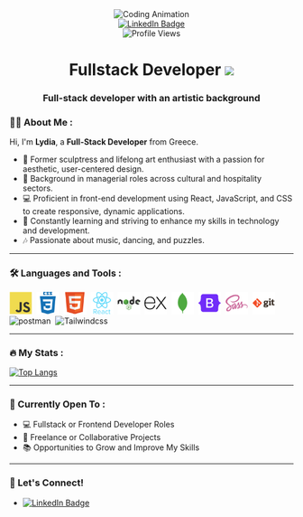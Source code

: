 <div id="header" align="center">
  <img src="https://media2.giphy.com/media/v1.Y2lkPTc5MGI3NjExanBuaDhtOHh3bzdhOHhmdjBpdzk3bWx1N2pxZDJud3Uzb2Ezb3FrYSZlcD12MV9pbnRlcm5hbF9naWZfYnlfaWQmY3Q9Zw/LMcB8XospGZO8UQq87/giphy.gif" alt="Coding Animation" />

  <div id="badges">
    <a href="https://www.linkedin.com/in/lydia-elli-giannoulatou/">
      <img src="https://img.shields.io/badge/LinkedIn-blue?style=for-the-badge&logo=linkedin&logoColor=white" alt="LinkedIn Badge"/>
    </a>
  </div>

  <img src="https://komarev.com/ghpvc/?username=lydia-elli-giannoulatou&style=flat-square&color=blue" alt="Profile Views"/>
</div>

<h1 align="center">
  Fullstack Developer 
  <img src="https://media.giphy.com/media/hvRJCLFzcasrR4ia7z/giphy.gif" width="30px"/>
</h1>

<h3 align="center">
  Full-stack developer with an artistic background
</h3>

 ### 👩‍💻 About Me :
Hi, I'm **Lydia**, a **Full-Stack Developer** from Greece.

- 🗿 Former sculptress and lifelong art enthusiast with a passion for aesthetic, user-centered design.
- 🧩 Background in managerial roles across cultural and hospitality sectors.
- 💻 Proficient in front-end development using React, JavaScript, and CSS to create responsive, dynamic applications.
- 🌱 Constantly learning and striving to enhance my skills in technology and development.
- 🎶 Passionate about music, dancing, and puzzles.

---

### 🛠️ Languages and Tools :

<div>
 
  <img src="https://github.com/devicons/devicon/blob/master/icons/javascript/javascript-original.svg" title="JavaScript" alt="JavaScript" width="40" height="40"/>&nbsp;
  <img src="https://github.com/devicons/devicon/blob/master/icons/css3/css3-plain-wordmark.svg"  title="CSS3" alt="CSS" width="40" height="40"/>&nbsp;
  <img src="https://github.com/devicons/devicon/blob/master/icons/html5/html5-original.svg" title="HTML5" alt="HTML" width="40" height="40"/>&nbsp;
  <img src="https://github.com/devicons/devicon/blob/master/icons/react/react-original-wordmark.svg" title="React" alt="React" width="40" height="40"/>&nbsp;
  <img src="https://github.com/devicons/devicon/blob/master/icons/nodejs/nodejs-original-wordmark.svg" title="NodeJS" alt="NodeJS" width="40" height="40"/>&nbsp;
  <img src="https://raw.githubusercontent.com/devicons/devicon/1119b9f84c0290e0f0b38982099a2bd027a48bf1/icons/express/express-original.svg" title="Express" alt="express" width="40" height="40"/>&nbsp;
  <img src="https://raw.githubusercontent.com/devicons/devicon/1119b9f84c0290e0f0b38982099a2bd027a48bf1/icons/mongodb/mongodb-plain.svg" title="Mongodb" alt="mongodb" width="40" height="40"/>&nbsp;
  <img src="https://raw.githubusercontent.com/devicons/devicon/1119b9f84c0290e0f0b38982099a2bd027a48bf1/icons/bootstrap/bootstrap-plain.svg" title="Bootstrap" alt="Bootstrap" width="40" height="40"/>&nbsp;
  <img src="https://raw.githubusercontent.com/devicons/devicon/1119b9f84c0290e0f0b38982099a2bd027a48bf1/icons/sass/sass-original.svg" title="SASS" alt="SASS" width="40" height="40"/>&nbsp;
  <img src="https://github.com/devicons/devicon/blob/master/icons/git/git-original-wordmark.svg" title="Git" alt="Git" width="40" height="40"/>&nbsp;
  <img src="https://www.svgrepo.com/download/354202/postman-icon.svg" title="postman" alt="postman" width="40" height="40"/>&nbsp;
  <img src="https://cdn.jsdelivr.net/gh/devicons/devicon@latest/icons/tailwindcss/tailwindcss-original.svg" title="Tailwindcss" alt="Tailwindcss" width="40" height="40"/>&nbsp;   

</div>

---

### 🔥 My Stats :

[![Top Langs](https://github-readme-stats.vercel.app/api/top-langs/?username=lydiaegiannoulatou&layout=compact&theme=vision-friendly-dark)](https://github.com/anuraghazra/github-readme-stats)

---

### 🚀 Currently Open To :

- 💻 Fullstack or Frontend Developer Roles
- 🤝 Freelance or Collaborative Projects
- 📚 Opportunities to Grow and Improve My Skills

---

### 🤝 Let's Connect!

- [![LinkedIn Badge](https://img.shields.io/badge/LinkedIn-lydia--elli--giannoulatou-blue?style=flat&logo=linkedin&logoColor=white)](https://www.linkedin.com/in/lydia-elli-giannoulatou/)
